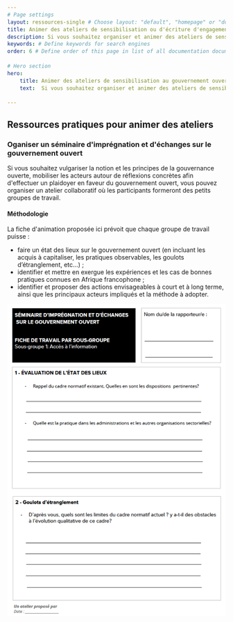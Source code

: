 ```yaml
---
# Page settings
layout: ressources-single # Choose layout: "default", "homepage" or "documentation-archive"
title: Animer des ateliers de sensibilisation ou d'écriture d'engagements # Define a title of your page
description: Si vous souhaitez organiser et animer des ateliers de sensibilisation et de mobilisation autour du gouvernement ouvert et à l’adhésion au PGO, ou pour co-construire et co-rédiger des engagements du Plan d’Action National, voici quelques ressources, trames d’atelier et supports d'animation qui pourront vous être utile. # Define a description of your page
keywords: # Define keywords for search engines
order: 6 # Define order of this page in list of all documentation documents

# Hero section
hero:
    title: Animer des ateliers de sensibilisation au gouvernement ouvert ou d'écriture d'engagements
    text:  Si vous souhaitez organiser et animer des ateliers de sensibilisation, mobiliser autour du gouvernement ouvert et sur l’adhésion au PGO, ou pour co-construire et co-rédiger des engagements du Plan d’Action National, voici quelques ressources, trames d’atelier et supports d'animation qui pourront vous être utile. Ces ressources sont librement réutilisables, et téléchargeables.
 
---
```


## Ressources pratiques pour animer des ateliers 

### Oganiser un séminaire d'imprégnation et d'échanges sur le gouvernement ouvert 

Si vous souhaitez vulgariser la notion et les principes de la gouvernance ouverte, mobiliser les acteurs autour de réflexions concrètes afin d'effectuer un plaidoyer en faveur du gouvernement ouvert, vous pouvez organiser un atelier collaboratif où les participants formeront des petits groupes de travail. 

#### Méthodologie

La fiche d'animation proposée ici prévoit que chaque groupe de travail puisse : 

* faire un état des lieux sur le gouvernement ouvert (en incluant les acquis à capitaliser, les pratiques observables, les goulots d’étranglement, etc...) ; 
* identifier et mettre en exergue les expériences et les cas de bonnes 
pratiques connues en Afrique francophone ; 
* identifier et proposer des actions envisageables à court et à long terme, ainsi que les principaux acteurs impliqués et la méthode à adopter. 

![fiche à télécharger](../dox-theme/assets/images/atelier-impregnation-gouvernement-ouvert.png)
